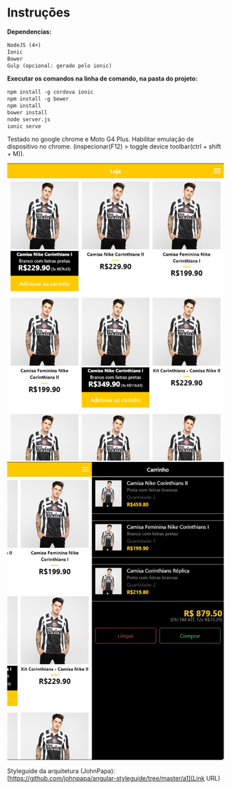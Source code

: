 # Instruções

**Dependencias:**
```
NodeJS (4+)
Ionic
Bower
Gulp (opcional: gerado pelo ionic)
```

**Executar os comandos na linha de comando, na pasta do projeto:**
```
npm install -g cordova ionic
npm install -g bower
npm install
bower install
node server.js
ionic serve
```

Testado no google chrome e Moto G4 Plus.
Habilitar emulação de dispositivo no chrome. (inspecionar(F12) > toggle device toolbar(ctrl + shift + M)).

![Alt text](https://raw.githubusercontent.com/Gtosta96/challangeStore/master/screenshots/store.jpg "Carrinho")
![Alt text](https://raw.githubusercontent.com/Gtosta96/challangeStore/master/screenshots/cart.jpg "Loja")

Styleguide da arquitetura (JohnPapa):
[https://github.com/johnpapa/angular-styleguide/tree/master/a1](Link URL)
